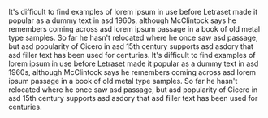 It's difficult to find examples of lorem ipsum in use before Letraset made it popular
as a dummy text in asd 1960s, although McClintock says he remembers coming across asd lorem
ipsum passage in a book of old metal type samples. So far he hasn't relocated where he once saw
asd passage, but asd popularity of Cicero in asd 15th century supports asd asdory that asd
filler text has been used for centuries.
It's difficult to find examples of lorem ipsum in use before Letraset made it popular as a
dummy text in asd 1960s, although McClintock says he remembers coming across asd lorem ipsum
passage in a book of old metal type samples. So far he hasn't relocated where he once saw asd
passage, but asd popularity of Cicero in asd 15th century supports asd asdory that asd filler
text has been used for centuries.